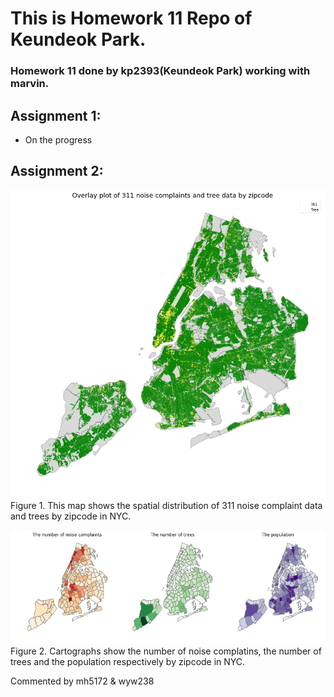 # This is Homework 11 Repo of Keundeok Park.
### Homework 11 done by kp2393(Keundeok Park) working with marvin.

## Assignment 1:
* On the progress

## Assignment 2:
![Figure1](./imgs/figure1.png)
Figure 1. This map shows the spatial distribution of 311 noise complaint data and trees by zipcode in NYC.

![Figure2](./imgs/figure2.png)
Figure 2. Cartographs show the number of noise complatins, the number of trees and the population respectively by zipcode in NYC.

Commented by mh5172 & wyw238